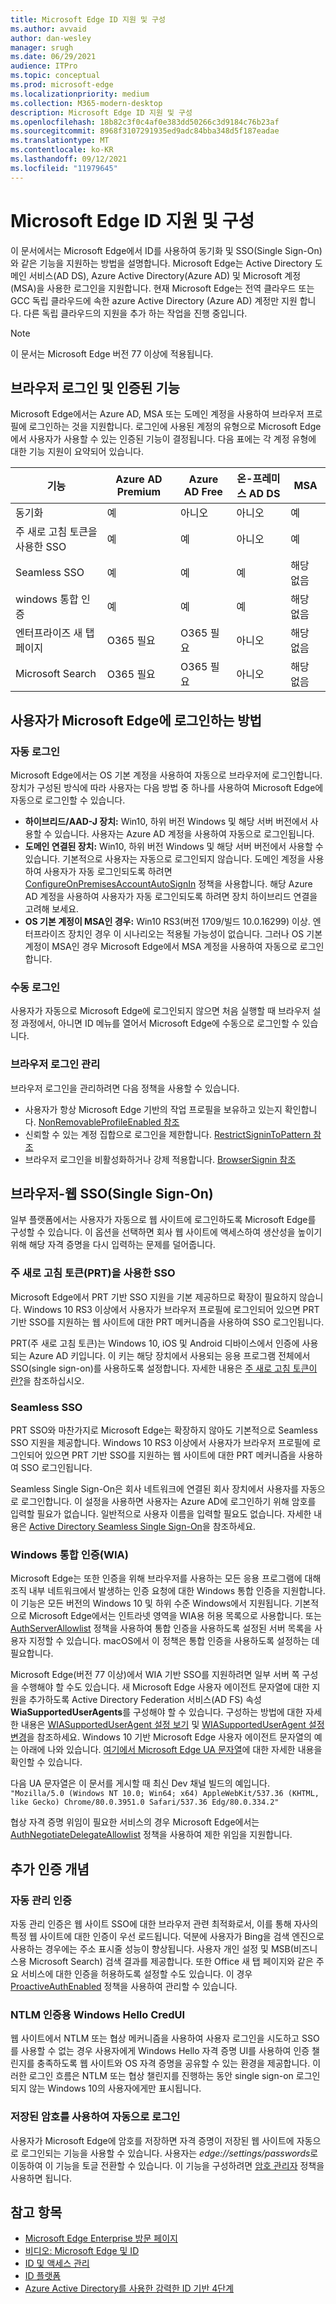 ```yaml
---
title: Microsoft Edge ID 지원 및 구성
ms.author: avvaid
author: dan-wesley
manager: srugh
ms.date: 06/29/2021
audience: ITPro
ms.topic: conceptual
ms.prod: microsoft-edge
ms.localizationpriority: medium
ms.collection: M365-modern-desktop
description: Microsoft Edge ID 지원 및 구성
ms.openlocfilehash: 18b82c3f0c4af0e383dd50266c3d9184c76b23af
ms.sourcegitcommit: 8968f3107291935ed9adc84bba348d5f187eadae
ms.translationtype: MT
ms.contentlocale: ko-KR
ms.lasthandoff: 09/12/2021
ms.locfileid: "11979645"
---
```

# <a name="microsoft-edge-identity-support-and-configuration"></a>Microsoft Edge ID 지원 및 구성

이 문서에서는 Microsoft Edge에서 ID를 사용하여 동기화 및 SSO(Single Sign-On)와 같은 기능을 지원하는 방법을 설명합니다. Microsoft Edge는 Active Directory 도메인 서비스(AD DS), Azure Active Directory(Azure AD) 및 Microsoft 계정(MSA)을 사용한 로그인을 지원합니다. 현재 Microsoft Edge는 전역 클라우드 또는 GCC 독립 클라우드에 속한 azure Active Directory (Azure AD) 계정만 지원 합니다. 다른 독립 클라우드의 지원을 추가 하는 작업을 진행 중입니다.

> [!NOTE]
> 이 문서는 Microsoft Edge 버전 77 이상에 적용됩니다.

## <a name="browser-sign-in-and-authenticated-features"></a>브라우저 로그인 및 인증된 기능

Microsoft Edge에서는 Azure AD, MSA 또는 도메인 계정을 사용하여 브라우저 프로필에 로그인하는 것을 지원합니다. 로그인에 사용된 계정의 유형으로 Microsoft Edge에서 사용자가 사용할 수 있는 인증된 기능이 결정됩니다. 다음 표에는 각 계정 유형에 대한 기능 지원이 요약되어 있습니다.

| 기능   | Azure AD Premium | Azure AD Free | 온-프레미스 AD DS | MSA     |
|----|------------------|---------------|----------------|---------|
| 동기화 | 예 | 아니오 | 아니오 | 예 |
| 주 새로 고침 토큰을 사용한 SSO | 예 | 예 | 아니오 | 예 |
| Seamless SSO | 예 | 예 | 예 | 해당 없음 |
| windows 통합 인증 | 예 | 예 | 예 | 해당 없음 |
| 엔터프라이즈 새 탭 페이지 | O365 필요 |   O365 필요 | 아니오 | 해당 없음 |
| Microsoft Search | O365 필요 | O365 필요 | 아니오 | 해당 없음 |

## <a name="how-users-can-sign-into-microsoft-edge"></a>사용자가 Microsoft Edge에 로그인하는 방법

### <a name="automatic-sign-in"></a>자동 로그인

Microsoft Edge에서는 OS 기본 계정을 사용하여 자동으로 브라우저에 로그인합니다. 장치가 구성된 방식에 따라 사용자는 다음 방법 중 하나를 사용하여 Microsoft Edge에 자동으로 로그인할 수 있습니다.

- **하이브리드/AAD-J 장치:** Win10, 하위 버전 Windows 및 해당 서버 버전에서 사용할 수 있습니다.
사용자는 Azure AD 계정을 사용하여 자동으로 로그인됩니다.
- **도메인 연결된 장치:** Win10, 하위 버전 Windows 및 해당 서버 버전에서 사용할 수 있습니다.
기본적으로 사용자는 자동으로 로그인되지 않습니다. 도메인 계정을 사용하여 사용자가 자동 로그인되도록 하려면 [ConfigureOnPremisesAccountAutoSignIn](./microsoft-edge-policies.md#configureonpremisesaccountautosignin) 정책을 사용합니다. 해당 Azure AD 계정을 사용하여 사용자가 자동 로그인되도록 하려면 장치 하이브리드 연결을 고려해 보세요.
- **OS 기본 계정이 MSA인 경우:** Win10 RS3(버전 1709/빌드 10.0.16299) 이상. 엔터프라이즈 장치인 경우 이 시나리오는 적용될 가능성이 없습니다. 그러나 OS 기본 계정이 MSA인 경우 Microsoft Edge에서 MSA 계정을 사용하여 자동으로 로그인합니다.

### <a name="manual-sign-in"></a>수동 로그인

사용자가 자동으로 Microsoft Edge에 로그인되지 않으면 처음 실행할 때 브라우저 설정 과정에서, 아니면 ID 메뉴를 열어서 Microsoft Edge에 수동으로 로그인할 수 있습니다.

### <a name="managing-browser-sign-in"></a>브라우저 로그인 관리

브라우저 로그인을 관리하려면 다음 정책을 사용할 수 있습니다.

- 사용자가 항상 Microsoft Edge 기반의 작업 프로필을 보유하고 있는지 확인합니다. [NonRemovableProfileEnabled 참조](./microsoft-edge-policies.md#nonremovableprofileenabled)
- 신뢰할 수 있는 계정 집합으로 로그인을 제한합니다. [RestrictSigninToPattern 참조](./microsoft-edge-policies.md#restrictsignintopattern)
- 브라우저 로그인을 비활성화하거나 강제 적용합니다. [BrowserSignin 참조](./microsoft-edge-policies.md#browsersignin)

## <a name="browser-to-web-single-sign-on-sso"></a>브라우저-웹 SSO(Single Sign-On)

일부 플랫폼에서는 사용자가 자동으로 웹 사이트에 로그인하도록 Microsoft Edge를 구성할 수 있습니다. 이 옵션을 선택하면 회사 웹 사이트에 액세스하여 생산성을 높이기 위해 해당 자격 증명을 다시 입력하는 문제를 덜어줍니다.

### <a name="sso-with-primary-refresh-token-prt"></a>주 새로 고침 토큰(PRT)을 사용한 SSO

Microsoft Edge에서 PRT 기반 SSO 지원을 기본 제공하므로 확장이 필요하지 않습니다. Windows 10 RS3 이상에서 사용자가 브라우저 프로필에 로그인되어 있으면 PRT 기반 SSO를 지원하는 웹 사이트에 대한 PRT 메커니즘을 사용하여 SSO 로그인됩니다.

PRT(주 새로 고침 토큰)는 Windows 10, iOS 및 Android 디바이스에서 인증에 사용되는 Azure AD 키입니다. 이 키는 해당 장치에서 사용되는 응용 프로그램 전체에서 SSO(single sign-on)를 사용하도록 설정합니다. 자세한 내용은 [주 새로 고침 토큰이란?](/azure/active-directory/devices/concept-primary-refresh-token)을 참조하십시오.

### <a name="seamless-sso"></a>Seamless SSO

PRT SSO와 마찬가지로 Microsoft Edge는 확장하지 않아도 기본적으로 Seamless SSO 지원을 제공합니다. Windows 10 RS3 이상에서 사용자가 브라우저 프로필에 로그인되어 있으면 PRT 기반 SSO를 지원하는 웹 사이트에 대한 PRT 메커니즘을 사용하여 SSO 로그인됩니다.

Seamless Single Sign-On은 회사 네트워크에 연결된 회사 장치에서 사용자를 자동으로 로그인합니다. 이 설정을 사용하면 사용자는 Azure AD에 로그인하기 위해 암호를 입력할 필요가 없습니다. 일반적으로 사용자 이름을 입력할 필요도 없습니다. 자세한 내용은 [Active Directory Seamless Single Sign-On](/azure/active-directory/hybrid/how-to-connect-sso)을 참조하세요.

### <a name="windows-integrated-authentication-wia"></a>Windows 통합 인증(WIA)

Microsoft Edge는 또한 인증을 위해 브라우저를 사용하는 모든 응용 프로그램에 대해 조직 내부 네트워크에서 발생하는 인증 요청에 대한 Windows 통합 인증을 지원합니다. 이 기능은 모든 버전의 Windows 10 및 하위 수준 Windows에서 지원됩니다. 기본적으로 Microsoft Edge에서는 인트라넷 영역을 WIA용 허용 목록으로 사용합니다. 또는 [AuthServerAllowlist](./microsoft-edge-policies.md#authserverallowlist) 정책을 사용하여 통합 인증을 사용하도록 설정된 서버 목록을 사용자 지정할 수 있습니다. macOS에서 이 정책은 통합 인증을 사용하도록 설정하는 데 필요합니다.

Microsoft Edge(버전 77 이상)에서 WIA 기반 SSO를 지원하려면 일부 서버 쪽 구성을 수행해야 할 수도 있습니다. 새 Microsoft Edge 사용자 에이전트 문자열에 대한 지원을 추가하도록 Active Directory Federation 서비스(AD FS) 속성 **WiaSupportedUserAgents**를 구성해야 할 수 있습니다. 구성하는 방법에 대한 자세한 내용은 [WIASupportedUserAgent 설정 보기](/windows-server/identity/ad-fs/operations/configure-ad-fs-browser-wia#view-wiasupporteduseragent-settings) 및 [WIASupportedUserAgent 설정 변경](/windows-server/identity/ad-fs/operations/configure-ad-fs-browser-wia#change-wiasupporteduseragent-settings)을 참조하세요. Windows 10 기반 Microsoft Edge 사용자 에이전트 문자열의 예는 아래에 나와 있습니다. [여기에서 Microsoft Edge UA 문자열](/microsoft-edge/web-platform/user-agent-string)에 대한 자세한 내용을 확인할 수 있습니다. 

다음 UA 문자열은 이 문서를 게시할 때 최신 Dev 채널 빌드의 예입니다.<br> `"Mozilla/5.0 (Windows NT 10.0; Win64; x64) AppleWebKit/537.36 (KHTML, like Gecko) Chrome/80.0.3951.0 Safari/537.36 Edg/80.0.334.2"`

협상 자격 증명 위임이 필요한 서비스의 경우 Microsoft Edge에서는 [AuthNegotiateDelegateAllowlist](./microsoft-edge-policies.md#authnegotiatedelegateallowlist) 정책을 사용하여 제한 위임을 지원합니다.

## <a name="additional-authentication-concepts"></a>추가 인증 개념

### <a name="proactive-authentication"></a>자동 관리 인증

자동 관리 인증은 웹 사이트 SSO에 대한 브라우저 관련 최적화로서, 이를 통해 자사의 특정 웹 사이트에 대한 인증이 우선 로드됩니다. 덕분에 사용자가 Bing을 검색 엔진으로 사용하는 경우에는 주소 표시줄 성능이 향상됩니다. 사용자 개인 설정 및 MSB(비즈니스용 Microsoft Search) 검색 결과를 제공합니다. 또한 Office 새 탭 페이지와 같은 주요 서비스에 대한 인증을 허용하도록 설정할 수도 있습니다. 이 경우 [ProactiveAuthEnabled]( /deployedge/microsoft-edge-policies#proactiveauthenabled) 정책을 사용하여 관리할 수 있습니다.

### <a name="windows-hello-credui-for-ntlm-authentication"></a>NTLM 인증용 Windows Hello CredUI

웹 사이트에서 NTLM 또는 협상 메커니즘을 사용하여 사용자 로그인을 시도하고 SSO를 사용할 수 없는 경우 사용자에게 Windows Hello 자격 증명 UI를 사용하여 인증 챌린지를 충족하도록 웹 사이트와 OS 자격 증명을 공유할 수 있는 환경을 제공합니다. 이러한 로그인 흐름은 NTLM 또는 협상 챌린지를 진행하는 동안 single sign-on 로그인되지 않는 Windows 10의 사용자에게만 표시됩니다.

### <a name="sign-in-automatically-using-saved-passwords"></a>저장된 암호를 사용하여 자동으로 로그인

사용자가 Microsoft Edge에 암호를 저장하면 자격 증명이 저장된 웹 사이트에 자동으로 로그인되는 기능을 사용할 수 있습니다. 사용자는 *edge://settings/passwords*로 이동하여 이 기능을 토글 전환할 수 있습니다. 이 기능을 구성하려면 [암호 관리자](./microsoft-edge-policies.md#password-manager-and-protection) 정책을 사용하면 됩니다.

## <a name="see-also"></a>참고 항목

- [Microsoft Edge Enterprise 방문 페이지](https://aka.ms/EdgeEnterprise)
- [비디오: Microsoft Edge 및 ID](microsoft-edge-video-identity.md)
- [ID 및 액세스 관리](https://www.microsoft.com/security/technology/identity-access-management)
- [ID 플랫폼](https://developer.microsoft.com/identity)
- [Azure Active Directory를 사용한 강력한 ID 기반 4단계](/azure/active-directory/hybrid/four-steps)